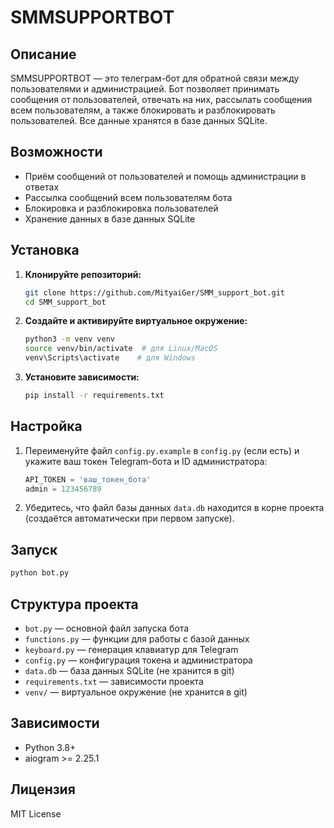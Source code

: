 # SMMSUPPORTBOT

## Описание

SMMSUPPORTBOT — это телеграм-бот для обратной связи между пользователями и администрацией. Бот позволяет принимать сообщения от пользователей, отвечать на них, рассылать сообщения всем пользователям, а также блокировать и разблокировать пользователей. Все данные хранятся в базе данных SQLite.

## Возможности
- Приём сообщений от пользователей и помощь администрации в ответах
- Рассылка сообщений всем пользователям бота
- Блокировка и разблокировка пользователей
- Хранение данных в базе данных SQLite

## Установка

1. **Клонируйте репозиторий:**
   ```bash
   git clone https://github.com/MityaiGer/SMM_support_bot.git
   cd SMM_support_bot
   ```
2. **Создайте и активируйте виртуальное окружение:**
   ```bash
   python3 -m venv venv
   source venv/bin/activate  # для Linux/MacOS
   venv\Scripts\activate    # для Windows
   ```
3. **Установите зависимости:**
   ```bash
   pip install -r requirements.txt
   ```

## Настройка

1. Переименуйте файл `config.py.example` в `config.py` (если есть) и укажите ваш токен Telegram-бота и ID администратора:
   ```python
   API_TOKEN = 'ваш_токен_бота'
   admin = 123456789
   ```
2. Убедитесь, что файл базы данных `data.db` находится в корне проекта (создаётся автоматически при первом запуске).

## Запуск

```bash
python bot.py
```

## Структура проекта
- `bot.py` — основной файл запуска бота
- `functions.py` — функции для работы с базой данных
- `keyboard.py` — генерация клавиатур для Telegram
- `config.py` — конфигурация токена и администратора
- `data.db` — база данных SQLite (не хранится в git)
- `requirements.txt` — зависимости проекта
- `venv/` — виртуальное окружение (не хранится в git)

## Зависимости
- Python 3.8+
- aiogram >= 2.25.1

## Лицензия

MIT License
